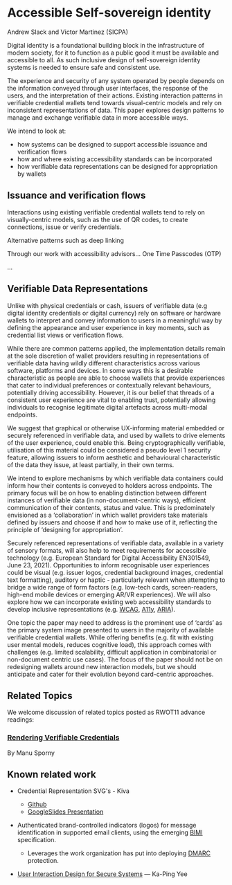 # Accessible Self-sovereign identity 

Andrew Slack and Victor Martinez (SICPA)

Digital identity is a foundational building block in the infrastructure of modern society, for it to function as a public good it must be available and accessible to all. As such inclusive design of self-sovereign identity systems is needed to ensure safe and consistent use.

The experience and security of any system operated by people depends on the information conveyed through user interfaces, the response of the users, and the interpretation of their actions. Existing interaction patterns in verifiable credential wallets tend towards visual-centric models and rely on inconsistent representations of data. This paper explores design patterns to manage and exchange verifiable data in more accessible ways.

We intend to look at:

- how systems can be designed to support accessible issuance and verification flows
- how and where existing accessibility standards can be incorporated
- how verifiable data representations can be designed for appropriation by wallets

## Issuance and verification flows

Interactions using existing verifiable credential wallets tend to rely on visually-centric models, such as the use of QR codes, to create connections, issue or verify credentials. 

Alternative patterns such as deep linking

Through our work with accessibility advisors...
One Time Passcodes (OTP)

...

## Verifiable Data Representations

Unlike with physical credentials or cash, issuers of verifiable data (e.g digital identity credentials or digital currency) rely on software or hardware wallets to interpret and convey information to users in a meaningful way by defining the appearance and user experience in key moments, such as credential list views or verification flows.

While there are common patterns applied, the implementation details remain at the sole discretion of wallet providers resulting in representations of verifiable data having wildly different characteristics across various software, platforms and devices. In some ways this is a desirable characteristic as people are able to choose wallets that provide experiences that cater to individual preferences or contextually relevant behaviours, potentially driving accessibility. However, it is our belief that threads of a consistent user experience are vital to enabling trust, potentially allowing individuals to recognise legitimate digital artefacts across multi-modal endpoints. 

We suggest that graphical or otherwise UX-informing material embedded or securely referenced in verifiable data, and used by wallets to drive elements of the user experience, could enable this. Being cryptographically verifiable, utilisation of this material could be considered a pseudo level 1 security feature, allowing issuers to inform aesthetic and behavioural characteristic of the data they issue, at least partially, in their own terms.

We intend to explore mechanisms by which verifiable data containers could inform how their contents is conveyed to holders across endpoints. The primary focus will be on how to enabling distinction between different instances of verifiable data (in non-document-centric ways), efficient communication of their contents, status and value. This is predominately envisioned as a ‘collaboration’ in which wallet providers take materials defined by issuers and choose if and how to make use of it, reflecting the principle of ‘designing for appropriation’.

Securely referenced representations of verifiable data, available in a variety of sensory formats, will also help to meet requirements for accessible technology (e.g. European Standard for Digital Accessibility EN301549, June 23, 2021). Opportunities to inform recognisable user experiences could be visual (e.g. issuer logos, credential background images, credential text formatting), auditory or haptic - particularly relevant when attempting to bridge a wide range of form factors (e.g. low-tech cards, screen-readers, high-end mobile devices or emerging AR/VR experiences). We will also explore how we can incorporate existing web accessibility standards to develop inclusive representations (e.g. [WCAG](https://www.w3.org/WAI/standards-guidelines/wcag/), [A11y](https://www.a11yproject.com), [ARIA](https://developer.mozilla.org/enUS/docs/Web/Accessibility/ARIA)).

One topic the paper may need to address is the prominent use of ‘cards’ as the primary system image presented to users in the majority of available verifiable credential wallets. While offering benefits (e.g. fit with existing user mental models, reduces cognitive load), this approach comes with challenges (e.g. limited scalability, difficult application in combinatorial or non-document centric use cases). The focus of the paper should not be on redesigning wallets around new interaction models, but we should anticipate and cater for their evolution beyond card-centric approaches.

## Related Topics

We welcome discussion of related topics posted as RWOT11 advance readings:

### [Rendering Verifiable Credentials](https://github.com/WebOfTrustInfo/rwot11-the-hague/blob/master/advance-readings/rendering-verifiable-credentials.md)  
By Manu Sporny

## Known related work

- Credential Representation SVG's - Kiva
  - [Github](https://github.com/kiva/credential-representation)
  - [GoogleSlides Presentation](https://docs.google.com/presentation/d/11bsfTnROju2dveI2fK2uzAtPMQR6YqKCjZflfPa1IWU/edit?ts=60ca5327#slide=id.ge046b0965b_0_24)

- Authenticated brand-controlled indicators (logos) for message identification in supported email clients, using the emerging [BIMI](https://bimigroup.org) specification.
  - Leverages the work organization has put into deploying [DMARC](https://support.google.com/a/answer/2466580?hl=en) protection.

- [User Interaction Design for Secure Systems](http://zesty.ca/pubs/csd-02-1184.pdf) — Ka-Ping Yee
